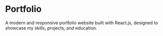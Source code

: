 # Portfolio
A modern and responsive portfolio website built with React.js, designed to showcase my skills, projects, and education.
